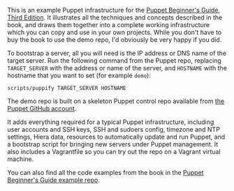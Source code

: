 This is an example Puppet infrastructure for the [Puppet Beginner's Guide, Third Edition](http://bitfieldconsulting.com/pbg3). It illustrates all the techniques and concepts described in the book, and draws them together into a complete working infrastructure which you can copy and use in your own projects. While you don't have to buy the book to use the demo repo, I'd obviously be very happy if you did.

To bootstrap a server, all you will need is the IP address or DNS name of the target server. Run the following command from the Puppet repo, replacing `TARGET_SERVER` with the address or name of the server, and `HOSTNAME` with the hostname that you want to set (for example `demo`):

    scripts/puppify TARGET_SERVER HOSTNAME

The demo repo is built on a skeleton Puppet control repo available from [the Puppet GitHub account](https://github.com/puppetlabs/control-repo).

It adds everything required for a typical Puppet infrastructure, including user accounts and SSH keys, SSH and sudoers config, timezone and NTP settings, Hiera data, resources to automatically update and run Puppet, and a bootstrap script for bringing new servers under Puppet management. It also includes a Vagrantfile so you can try out the repo on a Vagrant virtual machine.

You can also find all the code examples from the book in the [Puppet Beginner's Guide example repo](https://github.com/bitfield/puppet-beginners-guide-3).
